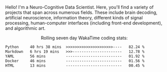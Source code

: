 Hello! I'm a Neuro-Cognitive Data Scientist. Here, you'll find a variety of projects that span across numerous fields. These include brain decoding, artificial neuroscience, information theory, different kinds of signal processing, human-computer interfaces (including front-end development), and algorithmic art. 

<p align="center">Rolling seven day WakaTime coding stats:</p>
<!--START_SECTION:waka-->

```txt
Python     40 hrs 38 mins  >>>>>>>>>>>>>>>>>>>>>----   82.24 %
Markdown   6 hrs 19 mins   >>>----------------------   12.78 %
YAML       56 mins         -------------------------   01.92 %
Docker     46 mins         -------------------------   01.56 %
HTML       13 mins         -------------------------   00.45 %
```

<!--END_SECTION:waka-->
